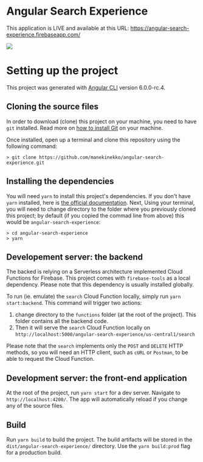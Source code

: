 # Angular Search Experience

This application is LIVE and available at this URL: https://angular-search-experience.firebaseapp.com/

<p>
  <img src="https://raw.githubusercontent.com/manekinekko/angular-search-experience/master/docs/screenshots/angular-search-experience.gif?token=ABnuHZopjJNCB6uGO8v2GUF5cy6uwcynks5a3mOOwA%3D%3D"/>
</p>

# Setting up the project

This project was generated with [Angular CLI](https://github.com/angular/angular-cli) version 6.0.0-rc.4.

## Cloning the source files

In order to download (clone) this project on your machine, you need to have `git` installed. Read more on [how to install Git](https://git-scm.com/book/en/v2/Getting-Started-Installing-Git) on your machine.

Once installed, open up a terminal and clone this repository using the following command:

```
> git clone https://github.com/manekinekko/angular-search-experience.git
```

## Installing the dependencies

You will need `yarn` to install this project's dependencies. If you don't have `yarn` installed, here is [the official documentation](https://yarnpkg.com/lang/en/docs/install/#mac-stable). Next, Using your terminal, you will need to change directory to the folder where you previously cloned this project; by default (if you copied the commad line from above) this would be `angular-search-experience`:

```
> cd angular-search-experience
> yarn
```

## Developement server: the backend

The backed is relying on a Serverless architecture implemented Cloud Functions for Firebase. This project comes with `firebase-tools` as a local dependency. Please note that this dependency is usually installed globally.

To run (ie. emulate) the `search` Cloud Function locally, simply run `yarn start:backend`. This command will trigger two actions:

1.  change directory to the `functions` folder (at the root of the project). This folder contains all the backend code.
1.  Then it will serve the `search` Cloud Function locally on `http://localhost:5000/angular-search-experience/us-central1/search`

Please note that the `search` implements only the `POST` and `DELETE` HTTP methods, so you will need an HTTP client, such as `cURL` or `Postman`, to be able to request the Cloud Function.

## Development server: the front-end application

At the root of the project, run `yarn start` for a dev server. Navigate to `http://localhost:4200/`. The app will automatically reload if you change any of the source files.

## Build

Run `yarn build` to build the project. The build artifacts will be stored in the `dist/angular-search-experience/` directory. Use the `yarn build:prod` flag for a production build.
